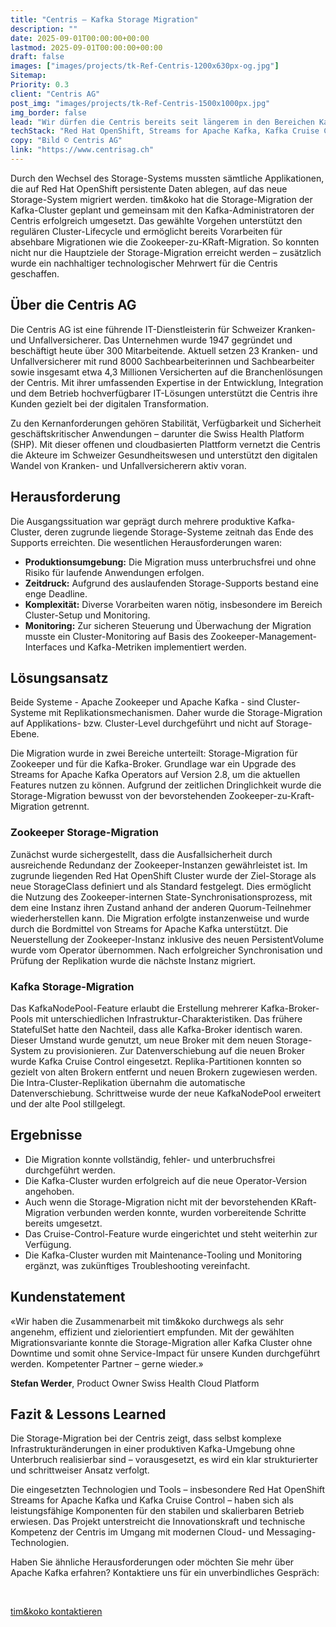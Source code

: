 ```yaml
---
title: "Centris – Kafka Storage Migration"
description: ""
date: 2025-09-01T00:00:00+00:00
lastmod: 2025-09-01T00:00:00+00:00
draft: false
images: ["images/projects/tk-Ref-Centris-1200x630px-og.jpg"]
Sitemap:
Priority: 0.3
client: "Centris AG"
post_img: "images/projects/tk-Ref-Centris-1500x1000px.jpg"
img_border: false
lead: "Wir dürfen die Centris bereits seit längerem in den Bereichen Kafka Messaging und OpenShift Engineering unterstützen. Unter anderem auch bei der Storage-Migration ihrer auf Red Hat OpenShift Streams for Apache Kafka basierenden Cluster. Das Ziel war eine unterbruchsfreie Migration des Kafka-Storage von einem abzulösenden Storage-System auf eine neue Storage-Infrastruktur."
techStack: "Red Hat OpenShift, Streams for Apache Kafka, Kafka Cruise Control, Prometheus, Grafana"
copy: "Bild © Centris AG"
link: "https://www.centrisag.ch"
---
```



Durch den Wechsel des Storage-Systems mussten sämtliche Applikationen, die auf Red Hat OpenShift persistente Daten
ablegen, auf das neue Storage-System migriert werden. tim&koko hat die Storage-Migration der Kafka-Cluster geplant
und gemeinsam mit den Kafka-Administratoren der Centris erfolgreich umgesetzt. Das gewählte Vorgehen unterstützt den
regulären Cluster-Lifecycle und ermöglicht bereits Vorarbeiten für absehbare Migrationen wie die
Zookeeper-zu-KRaft-Migration. So konnten nicht nur die Hauptziele der Storage-Migration erreicht werden – zusätzlich
wurde ein nachhaltiger technologischer Mehrwert für die Centris geschaffen.

## Über die Centris AG

Die Centris AG ist eine führende IT-Dienstleisterin für Schweizer Kranken- und Unfallversicherer. Das Unternehmen
wurde 1947 gegründet und beschäftigt heute über 300 Mitarbeitende. Aktuell setzen 23 Kranken- und Unfallversicherer
mit rund 8000 Sachbearbeiterinnen und Sachbearbeiter sowie insgesamt etwa 4,3 Millionen Versicherten auf die
Branchenlösungen der Centris. Mit ihrer umfassenden Expertise in der Entwicklung, Integration und dem Betrieb
hochverfügbarer IT-Lösungen unterstützt die Centris ihre Kunden gezielt bei der digitalen Transformation.

Zu den Kernanforderungen gehören Stabilität, Verfügbarkeit und Sicherheit geschäftskritischer Anwendungen – darunter
die Swiss Health Platform (SHP). Mit dieser offenen und cloudbasierten Plattform vernetzt die Centris die Akteure im
Schweizer Gesundheitswesen und unterstützt den digitalen Wandel von Kranken- und Unfallversicherern aktiv voran.

## Herausforderung

Die Ausgangssituation war geprägt durch mehrere produktive Kafka-Cluster, deren zugrunde liegende Storage-Systeme
zeitnah das Ende des Supports erreichten. Die wesentlichen Herausforderungen waren:

* **Produktionsumgebung:** Die Migration muss unterbruchsfrei und ohne Risiko für laufende Anwendungen erfolgen.
* **Zeitdruck:** Aufgrund des auslaufenden Storage-Supports bestand eine enge Deadline.
* **Komplexität:** Diverse Vorarbeiten waren nötig, insbesondere im Bereich Cluster-Setup und Monitoring.
* **Monitoring:** Zur sicheren Steuerung und Überwachung der Migration musste ein Cluster-Monitoring auf Basis des Zookeeper-Management-Interfaces und Kafka-Metriken implementiert werden.

## Lösungsansatz

Beide Systeme - Apache Zookeeper und Apache Kafka - sind Cluster-Systeme mit Replikationsmechanismen. Daher wurde
die Storage-Migration auf Applikations- bzw. Cluster-Level durchgeführt und nicht auf Storage-Ebene.

Die Migration wurde in zwei Bereiche unterteilt: Storage-Migration für Zookeeper und für die Kafka-Broker. Grundlage
war ein Upgrade des Streams for Apache Kafka Operators auf Version 2.8, um die aktuellen Features nutzen zu können.
Aufgrund der zeitlichen Dringlichkeit wurde die Storage-Migration bewusst von der bevorstehenden
Zookeeper-zu-Kraft-Migration getrennt.

### Zookeeper Storage-Migration

Zunächst wurde sichergestellt, dass die Ausfallsicherheit durch ausreichende Redundanz der Zookeeper-Instanzen
gewährleistet ist. Im zugrunde liegenden Red Hat OpenShift Cluster wurde der Ziel-Storage als neue StorageClass
definiert und als Standard festgelegt. Dies ermöglicht die Nutzung des Zookeeper-internen
State-Synchronisationsprozess, mit dem eine Instanz ihren Zustand anhand der anderen Quorum-Teilnehmer
wiederherstellen kann. Die Migration erfolgte instanzenweise und wurde durch die Bordmittel von Streams for Apache
Kafka unterstützt. Die Neuerstellung der Zookeeper-Instanz inklusive des neuen PersistentVolume
wurde vom Operator übernommen. Nach erfolgreicher Synchronisation und Prüfung der Replikation wurde die nächste
Instanz migriert.

### Kafka Storage-Migration

Das KafkaNodePool-Feature erlaubt die Erstellung mehrerer Kafka-Broker-Pools mit unterschiedlichen
Infrastruktur-Charakteristiken. Das frühere StatefulSet hatte den Nachteil, dass alle Kafka-Broker identisch waren.
Dieser Umstand wurde genutzt, um neue Broker mit dem neuen Storage-System zu provisionieren. Zur Datenverschiebung auf
die neuen Broker wurde Kafka Cruise Control eingesetzt. Replika-Partitionen konnten so gezielt von alten Brokern
entfernt und neuen Brokern zugewiesen werden. Die Intra-Cluster-Replikation übernahm die automatische
Datenverschiebung. Schrittweise wurde der neue KafkaNodePool erweitert und der alte Pool stillgelegt.

## Ergebnisse

* Die Migration konnte vollständig, fehler- und unterbruchsfrei durchgeführt werden.
* Die Kafka-Cluster wurden erfolgreich auf die neue Operator-Version angehoben.
* Auch wenn die Storage-Migration nicht mit der bevorstehenden KRaft-Migration verbunden werden konnte, wurden vorbereitende Schritte bereits umgesetzt.
* Das Cruise-Control-Feature wurde eingerichtet und steht weiterhin zur Verfügung.
* Die Kafka-Cluster wurden mit Maintenance-Tooling und Monitoring ergänzt, was zukünftiges Troubleshooting vereinfacht.

## Kundenstatement

«Wir haben die Zusammenarbeit mit tim&koko durchwegs als sehr angenehm, effizient und zielorientiert empfunden.
Mit der gewählten Migrationsvariante konnte die Storage-Migration aller Kafka Cluster ohne Downtime und somit ohne
Service-Impact für unsere Kunden durchgeführt werden. Kompetenter Partner – gerne wieder.»

**Stefan Werder**, Product Owner Swiss Health Cloud Platform

## Fazit & Lessons Learned

Die Storage-Migration bei der Centris zeigt, dass selbst komplexe Infrastrukturänderungen in einer produktiven
Kafka-Umgebung ohne Unterbruch realisierbar sind – vorausgesetzt, es wird ein klar strukturierter und schrittweiser
Ansatz verfolgt.

Die eingesetzten Technologien und Tools – insbesondere Red Hat OpenShift Streams for Apache Kafka und Kafka Cruise
Control – haben sich als leistungsfähige Komponenten für den stabilen und skalierbaren Betrieb erwiesen. Das Projekt
unterstreicht die Innovationskraft und technische Kompetenz der Centris im Umgang mit modernen Cloud- und
Messaging-Technologien.

Haben Sie ähnliche Herausforderungen oder möchten Sie mehr über Apache Kafka erfahren? Kontaktiere uns für ein unverbindliches Gespräch:

&nbsp;

<a class="btn btn-primary rounded-pill" href="mailto:hallo@tim-koko.ch">tim&koko kontaktieren</a>
